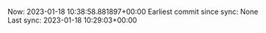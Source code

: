 Now: 2023-01-18 10:38:58.881897+00:00 Earliest commit since sync: None Last sync: 2023-01-18 10:29:03+00:00
